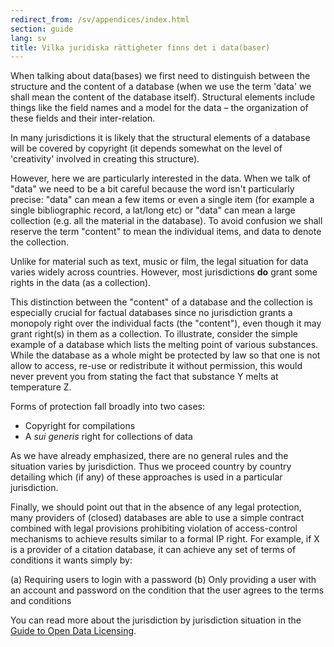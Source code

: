 ```yaml
---
redirect_from: /sv/appendices/index.html
section: guide
lang: sv
title: Vilka juridiska rättigheter finns det i data(baser)
---
```

When talking about data(bases) we first need to distinguish between the structure and the content of a database (when we use the term 'data' we shall mean the content of the database itself). Structural elements include things like the field names and a model for the data – the organization of these fields and their inter-relation.

In many jurisdictions it is likely that the structural elements of a database will be covered by copyright (it depends somewhat on the level of 'creativity' involved in creating this structure).

However, here we are particularly interested in the data. When we talk of "data" we need to be a bit careful because the word isn't particularly precise: "data" can mean a few items or even a single item (for example a single bibliographic record, a lat/long etc) or "data" can mean a large collection (e.g. all the material in the database). To avoid confusion we shall reserve the term "content" to mean the individual items, and data to denote the collection.

Unlike for material such as text, music or film, the legal situation for data varies widely across countries. However, most jurisdictions **do** grant some rights in the data (as a collection).

This distinction between the "content" of a database and the collection is especially crucial for factual databases since no jurisdiction grants a monopoly right over the individual facts (the "content"), even though it may grant right(s) in them as a collection. To illustrate, consider the simple example of a database which lists the melting point of various substances. While the database as a whole might be protected by law so that one is not allow to access, re-use or redistribute it without permission, this would never prevent you from stating the fact that substance Y melts at temperature Z.

Forms of protection fall broadly into two cases:

-   Copyright for compilations
-   A *sui generis* right for collections of data

As we have already emphasized, there are no general rules and the situation varies by jurisdiction. Thus we proceed country by country detailing which (if any) of these approaches is used in a particular jurisdiction.

Finally, we should point out that in the absence of any legal protection, many providers of (closed) databases are able to use a simple contract combined with legal provisions prohibiting violation of access-control mechanisms to achieve results similar to a formal IP right. For example, if X is a provider of a citation database, it can achieve any set of terms of conditions it wants simply by:

(a) Requiring users to login with a password
(b) Only providing a user with an account and password on the condition that the user agrees to the terms and conditions

You can read more about the jurisdiction by jurisdiction situation in the [Guide to Open Data Licensing](http://opendefinition.org/guide/data/).
